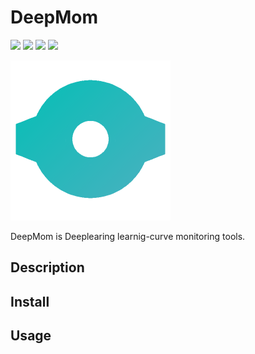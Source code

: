 # DeepMom 

![](https://img.shields.io/badge/python-3.7-blue) ![](https://img.shields.io/badge/kivy-2.0.0-red) ![](https://img.shields.io/badge/kivymd-0.104.2-green) ![](https://img.shields.io/badge/paho_mqtt-1.5.1-yellow)

![logo](./asset/images/logo_256.png)

DeepMom is Deeplearing learnig-curve monitoring tools.

## Description

## Install

## Usage

